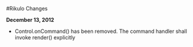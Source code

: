 #Rikulo Changes

**December 13, 2012**

* Control.onCommand() has been removed. The command handler shall invoke render() explicitly